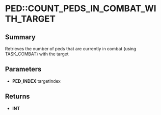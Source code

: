 # PED::COUNT_PEDS_IN_COMBAT_WITH_TARGET

## Summary
Retrieves the number of peds that are currently in combat (using TASK_COMBAT) with the target

## Parameters
* **PED_INDEX** targetIndex

## Returns
* **INT**